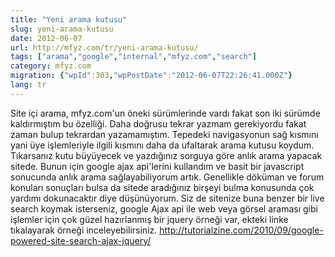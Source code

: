 ```yaml
---
title: "Yeni arama kutusu"
slug: yeni-arama-kutusu
date: 2012-06-07
url: http://mfyz.com/tr/yeni-arama-kutusu/
tags: ["arama","google","internal","mfyz.com","search"]
category: mfyz.com
migration: {"wpId":303,"wpPostDate":"2012-06-07T22:26:41.000Z"}
lang: tr
---
```


Site içi arama, mfyz.com'un öneki sürümlerinde vardı fakat son iki sürümde kaldırmıştım bu özelliği. Daha doğrusu tekrar yazmam gerekiyordu fakat zaman bulup tekrardan yazamamıştım. Tepedeki navigasyonun sağ kısmını yani üye işlemleriyle ilgili kısmını daha da ufaltarak arama kutusu koydum. Tıkarsanız kutu büyüyecek ve yazdığınız sorguya göre anlık arama yapacak sitede. Bunun için google ajax api'lerini kullandım ve basit bir javascript sonucunda anlık arama sağlayabiliyorum artık. Genellikle döküman ve forum konuları sonuçları bulsa da sitede aradığınız birşeyi bulma konusunda çok yardımı dokunacaktır diye düşünüyorum. Siz de sitenize buna benzer bir live search koymak isterseniz, google Ajax api ile web veya görsel araması gibi işlemler için çok güzel hazırlanmış bir jquery örneği var, ekteki linke tıkalayarak örneği inceleyebilirsiniz. http://tutorialzine.com/2010/09/google-powered-site-search-ajax-jquery/